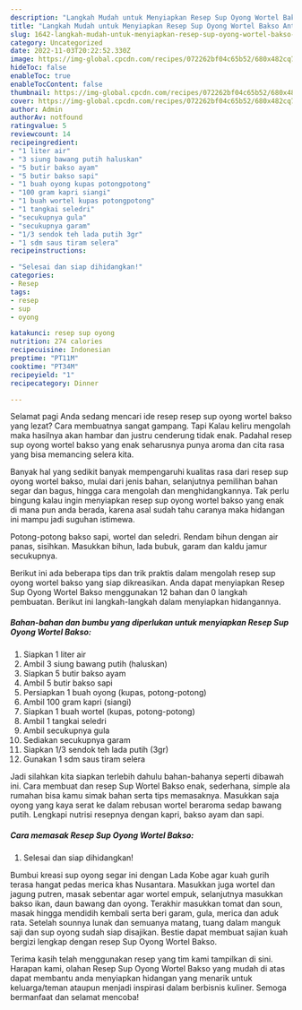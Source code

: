 ```yaml
---
description: "Langkah Mudah untuk Menyiapkan Resep Sup Oyong Wortel Bakso Anti Gagal"
title: "Langkah Mudah untuk Menyiapkan Resep Sup Oyong Wortel Bakso Anti Gagal"
slug: 1642-langkah-mudah-untuk-menyiapkan-resep-sup-oyong-wortel-bakso-anti-gagal
category: Uncategorized
date: 2022-11-03T20:22:52.330Z
image: https://img-global.cpcdn.com/recipes/072262bf04c65b52/680x482cq70/resep-sup-oyong-wortel-bakso-foto-resep-utama.jpg
hideToc: false
enableToc: true
enableTocContent: false
thumbnail: https://img-global.cpcdn.com/recipes/072262bf04c65b52/680x482cq70/resep-sup-oyong-wortel-bakso-foto-resep-utama.jpg
cover: https://img-global.cpcdn.com/recipes/072262bf04c65b52/680x482cq70/resep-sup-oyong-wortel-bakso-foto-resep-utama.jpg
author: Admin
authorAv: notfound
ratingvalue: 5
reviewcount: 14
recipeingredient:
- "1 liter air"
- "3 siung bawang putih haluskan"
- "5 butir bakso ayam"
- "5 butir bakso sapi"
- "1 buah oyong kupas potongpotong"
- "100 gram kapri siangi"
- "1 buah wortel kupas potongpotong"
- "1 tangkai seledri"
- "secukupnya gula"
- "secukupnya garam"
- "1/3 sendok teh lada putih 3gr"
- "1 sdm saus tiram selera"
recipeinstructions:

- "Selesai dan siap dihidangkan!"
categories:
- Resep
tags:
- resep
- sup
- oyong

katakunci: resep sup oyong 
nutrition: 274 calories
recipecuisine: Indonesian
preptime: "PT11M"
cooktime: "PT34M"
recipeyield: "1"
recipecategory: Dinner

---
```



Selamat pagi Anda sedang mencari ide resep resep sup oyong wortel bakso yang lezat? Cara membuatnya sangat gampang. Tapi Kalau keliru mengolah maka hasilnya akan hambar dan justru cenderung tidak enak. Padahal resep sup oyong wortel bakso yang enak seharusnya punya aroma dan cita rasa yang bisa memancing selera kita.


Banyak hal yang sedikit banyak mempengaruhi kualitas rasa dari resep sup oyong wortel bakso, mulai dari jenis bahan, selanjutnya pemilihan bahan segar dan bagus, hingga cara mengolah dan menghidangkannya. Tak perlu bingung kalau ingin menyiapkan resep sup oyong wortel bakso yang enak di mana pun anda berada, karena asal sudah tahu caranya maka hidangan ini mampu jadi suguhan istimewa.

Potong-potong bakso sapi, wortel dan seledri. Rendam bihun dengan air panas, sisihkan. Masukkan bihun, lada bubuk, garam dan kaldu jamur secukupnya.


Berikut ini ada beberapa tips dan trik praktis dalam mengolah resep sup oyong wortel bakso yang siap dikreasikan. Anda dapat menyiapkan Resep Sup Oyong Wortel Bakso menggunakan 12 bahan dan 0 langkah pembuatan. Berikut ini langkah-langkah dalam menyiapkan hidangannya.

<!--inarticleads1-->

##### Bahan-bahan dan bumbu yang diperlukan untuk menyiapkan Resep Sup Oyong Wortel Bakso:

1. Siapkan 1 liter air
1. Ambil 3 siung bawang putih (haluskan)
1. Siapkan 5 butir bakso ayam
1. Ambil 5 butir bakso sapi
1. Persiapkan 1 buah oyong (kupas, potong-potong)
1. Ambil 100 gram kapri (siangi)
1. Siapkan 1 buah wortel (kupas, potong-potong)
1. Ambil 1 tangkai seledri
1. Ambil secukupnya gula
1. Sediakan secukupnya garam
1. Siapkan 1/3 sendok teh lada putih (3gr)
1. Gunakan 1 sdm saus tiram selera


Jadi silahkan kita siapkan terlebih dahulu bahan-bahanya seperti dibawah ini. Cara membuat dan resep Sup Wortel Bakso enak, sederhana, simple ala rumahan bisa kamu simak bahan serta tips memasaknya. Masukkan saja oyong yang kaya serat ke dalam rebusan wortel beraroma sedap bawang putih. Lengkapi nutrisi resepnya dengan kapri, bakso ayam dan sapi. 

<!--inarticleads2-->

##### Cara memasak Resep Sup Oyong Wortel Bakso:


1. Selesai dan siap dihidangkan!

Bumbui kreasi sup oyong segar ini dengan Lada Kobe agar kuah gurih terasa hangat pedas merica khas Nusantara. Masukkan juga wortel dan jagung putren, masak sebentar agar wortel empuk, selanjutnya masukkan bakso ikan, daun bawang dan oyong. Terakhir masukkan tomat dan soun, masak hingga mendidih kembali serta beri garam, gula, merica dan aduk rata. Setelah sounnya lunak dan semuanya matang, tuang dalam manguk saji dan sup oyong sudah siap disajikan. Bestie dapat membuat sajian kuah bergizi lengkap dengan resep Sup Oyong Wortel Bakso. 

Terima kasih telah menggunakan resep yang tim kami tampilkan di sini. Harapan kami, olahan Resep Sup Oyong Wortel Bakso yang mudah di atas dapat membantu anda menyiapkan hidangan yang menarik untuk keluarga/teman ataupun menjadi inspirasi dalam berbisnis kuliner. Semoga bermanfaat dan selamat mencoba!
